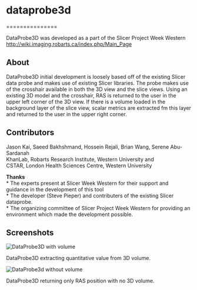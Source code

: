 # dataprobe3d
===============

DataProbe3D was developed as a part of the Slicer Project Week Western
<http://wiki.imaging.robarts.ca/index.php/Main_Page>

About
-----

DataProbe3D initial development is loosely based off of the existing Slicer data probe 
and makes use of existing Slicer libraries. The probe makes use of the crosshair available 
in both the 3D view and the slice views. Using an existing 3D model and the crosshair, RAS 
is returned to the user in the upper left corner of the 3D view. If there is a volume loaded 
in the background layer of the slice view, scalar metrics are extracted fm this layer and 
returned to the user in the upper right corner.

Contributors
-------------
Jason Kai, Saeed Bakhshmand, Hossein Rejali, Brian Wang, Serene Abu-Sardanah
<br>KhanLab, Robarts Research Institute, Western University and
<br>CSTAR, London Health Sciences Centre, Western University

  **Thanks**
    <br>* The experts present at Slicer Week Western for their support and guidance in the 
      development of this tool
    <br>* The developer (Steve Pieper) and contributers of the existing Slicer dataprobe.
    <br>* The organizing committee of Slicer Project Week Western for providing an environment which
      made the development possible.

Screenshots
------------
![DataProbe3D with volume](http://wiki.imaging.robarts.ca/images/thumb/9/97/DataProbe_wVolume.png/800px-DataProbe_wVolume.png)

DataProbe3D extracting quantitative value from 3D volume.

![DataProbe3d without volume](http://wiki.imaging.robarts.ca/images/thumb/9/91/DataProbe_noVolume.png/800px-DataProbe_noVolume.png)

DataProbe3D returning only RAS position with no 3D volume.
